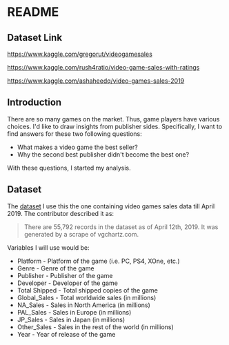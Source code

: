 # README

## Dataset Link

https://www.kaggle.com/gregorut/videogamesales

https://www.kaggle.com/rush4ratio/video-game-sales-with-ratings

https://www.kaggle.com/ashaheedq/video-games-sales-2019



## Introduction

There are so many games on the market. Thus, game players have various choices. I'd like to draw insights from publisher sides. Specifically, I want to find answers for these two following questions:

- What makes a video game the best seller?
- Why the second best publisher didn't become the best one?

With these questions, I started my analysis. 

## Dataset

The [dataset](https://www.kaggle.com/ashaheedq/video-games-sales-2019) I use this the one containing video games sales data till April 2019. The contributor described it as:

> There are 55,792 records in the dataset as of April 12th, 2019. It was generated by a scrape of vgchartz.com.

Variables I will use would be:

- Platform - Platform of the game (i.e. PC, PS4, XOne, etc.)
- Genre - Genre of the game
- Publisher - Publisher of the game
- Developer - Developer of the game
- Total Shipped - Total shipped copies of the game
- Global_Sales - Total worldwide sales (in millions)
- NA_Sales - Sales in North America (in millions)
- PAL_Sales - Sales in Europe (in millions)
- JP_Sales - Sales in Japan (in millions)
- Other_Sales - Sales in the rest of the world (in millions)
- Year - Year of release of the game
